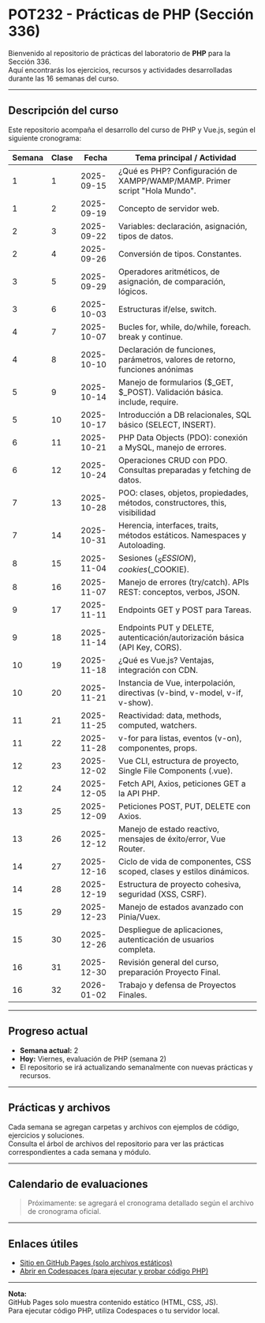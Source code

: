 # POT232 - Prácticas de PHP (Sección 336)

Bienvenido al repositorio de prácticas del laboratorio de **PHP** para la Sección 336.  
Aquí encontrarás los ejercicios, recursos y actividades desarrolladas durante las 16 semanas del curso.

---

## Descripción del curso

Este repositorio acompaña el desarrollo del curso de PHP y Vue.js, según el siguiente cronograma:

| Semana | Clase | Fecha       | Tema principal / Actividad                                                  |
|--------|-------|-------------|-----------------------------------------------------------------------------|
| 1      | 1     | 2025-09-15  | ¿Qué es PHP? Configuración de XAMPP/WAMP/MAMP. Primer script "Hola Mundo".  |
| 1      | 2     | 2025-09-19  | Concepto de servidor web.                                                   |
| 2      | 3     | 2025-09-22  | Variables: declaración, asignación, tipos de datos.                         |
| 2      | 4     | 2025-09-26  | Conversión de tipos. Constantes.                                            |
| 3      | 5     | 2025-09-29  | Operadores aritméticos, de asignación, de comparación, lógicos.             |
| 3      | 6     | 2025-10-03  | Estructuras if/else, switch.                                                |
| 4      | 7     | 2025-10-07  | Bucles for, while, do/while, foreach. break y continue.                     |
| 4      | 8     | 2025-10-10  | Declaración de funciones, parámetros, valores de retorno, funciones anónimas|
| 5      | 9     | 2025-10-14  | Manejo de formularios ($_GET, $_POST). Validación básica. include, require. |
| 5      | 10    | 2025-10-17  | Introducción a DB relacionales, SQL básico (SELECT, INSERT).                |
| 6      | 11    | 2025-10-21  | PHP Data Objects (PDO): conexión a MySQL, manejo de errores.                |
| 6      | 12    | 2025-10-24  | Operaciones CRUD con PDO. Consultas preparadas y fetching de datos.         |
| 7      | 13    | 2025-10-28  | POO: clases, objetos, propiedades, métodos, constructores, this, visibilidad|
| 7      | 14    | 2025-10-31  | Herencia, interfaces, traits, métodos estáticos. Namespaces y Autoloading.  |
| 8      | 15    | 2025-11-04  | Sesiones ($_SESSION), cookies ($_COOKIE).                                   |
| 8      | 16    | 2025-11-07  | Manejo de errores (try/catch). APIs REST: conceptos, verbos, JSON.          |
| 9      | 17    | 2025-11-11  | Endpoints GET y POST para Tareas.                                           |
| 9      | 18    | 2025-11-14  | Endpoints PUT y DELETE, autenticación/autorización básica (API Key, CORS).  |
| 10     | 19    | 2025-11-18  | ¿Qué es Vue.js? Ventajas, integración con CDN.                              |
| 10     | 20    | 2025-11-21  | Instancia de Vue, interpolación, directivas (v-bind, v-model, v-if, v-show).|
| 11     | 21    | 2025-11-25  | Reactividad: data, methods, computed, watchers.                             |
| 11     | 22    | 2025-11-28  | v-for para listas, eventos (v-on), componentes, props.                      |
| 12     | 23    | 2025-12-02  | Vue CLI, estructura de proyecto, Single File Components (.vue).             |
| 12     | 24    | 2025-12-05  | Fetch API, Axios, peticiones GET a la API PHP.                              |
| 13     | 25    | 2025-12-09  | Peticiones POST, PUT, DELETE con Axios.                                     |
| 13     | 26    | 2025-12-12  | Manejo de estado reactivo, mensajes de éxito/error, Vue Router.             |
| 14     | 27    | 2025-12-16  | Ciclo de vida de componentes, CSS scoped, clases y estilos dinámicos.       |
| 14     | 28    | 2025-12-19  | Estructura de proyecto cohesiva, seguridad (XSS, CSRF).                     |
| 15     | 29    | 2025-12-23  | Manejo de estados avanzado con Pinia/Vuex.                                  |
| 15     | 30    | 2025-12-26  | Despliegue de aplicaciones, autenticación de usuarios completa.             |
| 16     | 31    | 2025-12-30  | Revisión general del curso, preparación Proyecto Final.                      |
| 16     | 32    | 2026-01-02  | Trabajo y defensa de Proyectos Finales.                                     |

---

## Progreso actual

- **Semana actual:** 2
- **Hoy:** Viernes, evaluación de PHP (semana 2)
- El repositorio se irá actualizando semanalmente con nuevas prácticas y recursos.

---

## Prácticas y archivos

Cada semana se agregan carpetas y archivos con ejemplos de código, ejercicios y soluciones.  
Consulta el árbol de archivos del repositorio para ver las prácticas correspondientes a cada semana y módulo.

---

## Calendario de evaluaciones

> Próximamente: se agregará el cronograma detallado según el archivo de cronograma oficial.

---

## Enlaces útiles

- [Sitio en GitHub Pages (solo archivos estáticos)](https://danielvgz.github.io/POT232_LAB-M_PRACTICAS_PHP/)
- [Abrir en Codespaces (para ejecutar y probar código PHP)](https://ideal-computing-machine-pj9rp9jp466rf6rvq.github.dev/)

---

**Nota:**  
GitHub Pages solo muestra contenido estático (HTML, CSS, JS).  
Para ejecutar código PHP, utiliza Codespaces o tu servidor local.
